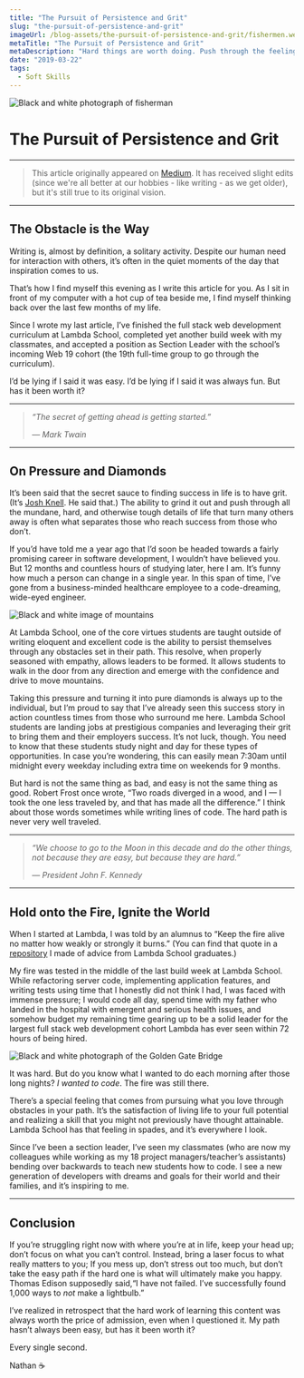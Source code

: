 ```yaml
---
title: "The Pursuit of Persistence and Grit"
slug: "the-pursuit-of-persistence-and-grit"
imageUrl: /blog-assets/the-pursuit-of-persistence-and-grit/fishermen.webp
metaTitle: "The Pursuit of Persistence and Grit"
metaDescription: "Hard things are worth doing. Push through the feeling of wanting to stop."
date: "2019-03-22"
tags:
  - Soft Skills
---
```


![Black and white photograph of fisherman](/blog-assets/the-pursuit-of-persistence-and-grit/fishermen.webp "Image by [Christie Kim](https://unsplash.com/@christieckim) on [Unsplash](https://unsplash.com/@christieckim)")

# The Pursuit of Persistence and Grit

---

> This article originally appeared on [Medium](https://medium.com/@nwthomas/the-pursuit-of-persistence-and-grit-c13ad37743c4). It has received slight edits (since we're all better at our hobbies - like writing - as we get older), but it's still true to its original vision.

---

## The Obstacle is the Way

Writing is, almost by definition, a solitary activity. Despite our human need for interaction with others, it’s often in the quiet moments of the day that inspiration comes to us.

That’s how I find myself this evening as I write this article for you. As I sit in front of my computer with a hot cup of tea beside me, I find myself thinking back over the last few months of my life.

Since I wrote my last article, I’ve finished the full stack web development curriculum at Lambda School, completed yet another build week with my classmates, and accepted a position as Section Leader with the school’s incoming Web 19 cohort (the 19th full-time group to go through the curriculum).

I’d be lying if I said it was easy. I’d be lying if I said it was always fun. But has it been worth it?

---

> _“The secret of getting ahead is getting started.”_
>
> _— Mark Twain_

---

## On Pressure and Diamonds

It’s been said that the secret sauce to finding success in life is to have grit. (It’s [Josh Knell](https://twitter.com/TheBigKnell). He said that.) The ability to grind it out and push through all the mundane, hard, and otherwise tough details of life that turn many others away is often what separates those who reach success from those who don’t.

If you’d have told me a year ago that I’d soon be headed towards a fairly promising career in software development, I wouldn’t have believed you. But 12 months and countless hours of studying later, here I am. It’s funny how much a person can change in a single year. In this span of time, I’ve gone from a business-minded healthcare employee to a code-dreaming, wide-eyed engineer.

![Black and white image of mountains](/blog-assets/the-pursuit-of-persistence-and-grit/mountains.webp "Image by [Radio Pink](https://unsplash.com/@radiopinkfloyd) on [Unsplash](https://unsplash.com/)")

At Lambda School, one of the core virtues students are taught outside of writing eloquent and excellent code is the ability to persist themselves through any obstacles set in their path. This resolve, when properly seasoned with empathy, allows leaders to be formed. It allows students to walk in the door from any direction and emerge with the confidence and drive to move mountains.

Taking this pressure and turning it into pure diamonds is always up to the individual, but I’m proud to say that I’ve already seen this success story in action countless times from those who surround me here. Lambda School students are landing jobs at prestigious companies and leveraging their grit to bring them and their employers success. It’s not luck, though. You need to know that these students study night and day for these types of opportunities. In case you’re wondering, this can easily mean 7:30am until midnight every weekday including extra time on weekends for 9 months.

But hard is not the same thing as bad, and easy is not the same thing as good. Robert Frost once wrote, “Two roads diverged in a wood, and I — I took the one less traveled by, and that has made all the difference.” I think about those words sometimes while writing lines of code. The hard path is never very well traveled.

---

> _“We choose to go to the Moon in this decade and do the other things, not because they are easy, but because they are hard.”_
>
> _— President John F. Kennedy_

---

## Hold onto the Fire, Ignite the World

When I started at Lambda, I was told by an alumnus to “Keep the fire alive no matter how weakly or strongly it burns.” (You can find that quote in a [repository](https://github.com/nwthomas/programming-resources) I made of advice from Lambda School graduates.)

My fire was tested in the middle of the last build week at Lambda School. While refactoring server code, implementing application features, and writing tests using time that I honestly did not think I had, I was faced with immense pressure; I would code all day, spend time with my father who landed in the hospital with emergent and serious health issues, and somehow budget my remaining time gearing up to be a solid leader for the largest full stack web development cohort Lambda has ever seen within 72 hours of being hired.

![Black and white photograph of the Golden Gate Bridge](/blog-assets/the-pursuit-of-persistence-and-grit/golden-gate-bridge.webp "Image by [Abigail Keenan](https://unsplash.com/@akeenster) on [Unsplash](https://unsplash.com/)")

It was hard. But do you know what I wanted to do each morning after those long nights? _I wanted to code_. The fire was still there.

There’s a special feeling that comes from pursuing what you love through obstacles in your path. It’s the satisfaction of living life to your full potential and realizing a skill that you might not previously have thought attainable. Lambda School has that feeling in spades, and it’s everywhere I look.

Since I’ve been a section leader, I’ve seen my classmates (who are now my colleagues while working as my 18 project managers/teacher’s assistants) bending over backwards to teach new students how to code. I see a new generation of developers with dreams and goals for their world and their families, and it’s inspiring to me.

---

## Conclusion

If you’re struggling right now with where you’re at in life, keep your head up; don’t focus on what you can’t control. Instead, bring a laser focus to what really matters to you; If you mess up, don’t stress out too much, but don’t take the easy path if the hard one is what will ultimately make you happy. Thomas Edison supposedly said,“I have not failed. I’ve successfully found 1,000 ways to _not_ make a lightbulb.”

I’ve realized in retrospect that the hard work of learning this content was always worth the price of admission, even when I questioned it. My path hasn’t always been easy, but has it been worth it?

Every single second.

Nathan ☕️
